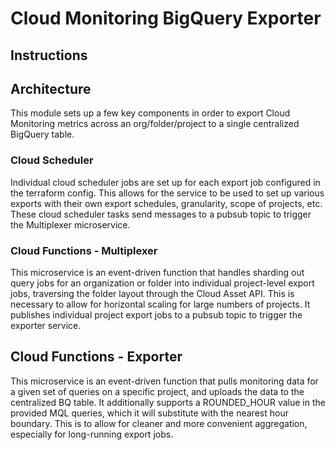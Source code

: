 # Cloud Monitoring BigQuery Exporter

## Instructions

## Architecture

This module sets up a few key components in order to export Cloud Monitoring
metrics across an org/folder/project to a single centralized BigQuery table.

### Cloud Scheduler

Individual cloud scheduler jobs are set up for each export job configured in the
terraform config. This allows for the service to be used to set up various
exports with their own export schedules, granularity, scope of projects, etc.
These cloud scheduler tasks send messages to a pubsub topic to trigger the
Multiplexer microservice.

### Cloud Functions - Multiplexer

This microservice is an event-driven function that handles sharding out query
jobs for an organization or folder into individual project-level export jobs,
traversing the folder layout through the Cloud Asset API.
This is necessary to allow for horizontal scaling for large numbers of projects.
It publishes individual project export jobs to a pubsub topic to trigger the
exporter service.

## Cloud Functions - Exporter

This microservice is an event-driven function that pulls monitoring data for a
given set of queries on a specific project, and uploads the data to the
centralized BQ table. It additionally supports a ROUNDED_HOUR value in the
provided MQL queries, which it will substitute with the nearest hour
boundary. This is to allow for cleaner and more convenient aggregation,
especially for long-running export jobs.
